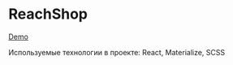# ReachShop

[Demo](https://miropolsky.github.io/ReactShop/)

Используемые технологии в проекте: React, Materialize, SCSS
